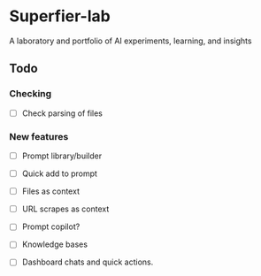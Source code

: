 # Superfier-lab

A laboratory and portfolio of AI experiments, learning, and insights

## Todo

### Checking

- [ ] Check parsing of files

### New features

- [ ] Prompt library/builder
- [ ] Quick add to prompt

- [ ] Files as context
- [ ] URL scrapes as context

- [ ] Prompt copilot?

- [ ] Knowledge bases

- [ ] Dashboard chats and quick actions.  

